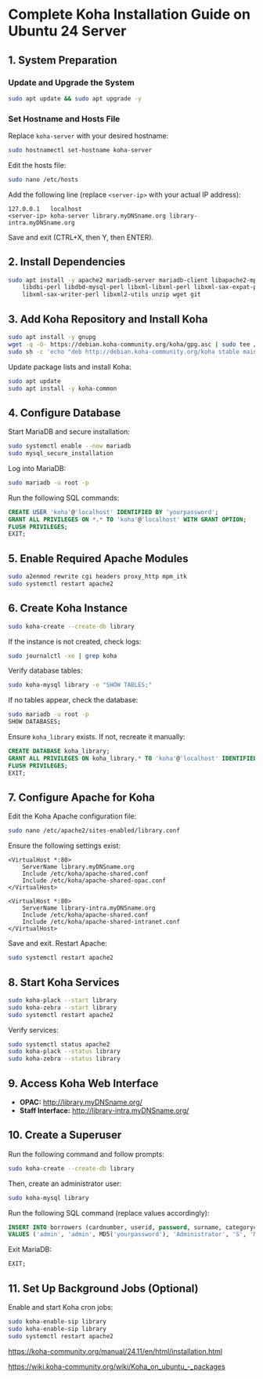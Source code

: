 # Complete Koha Installation Guide on Ubuntu 24 Server


## **1. System Preparation**
### **Update and Upgrade the System**
```bash
sudo apt update && sudo apt upgrade -y
```

### **Set Hostname and Hosts File**
Replace `koha-server` with your desired hostname:
```bash
sudo hostnamectl set-hostname koha-server
```
Edit the hosts file:
```bash
sudo nano /etc/hosts
```
Add the following line (replace `<server-ip>` with your actual IP address):
```
127.0.0.1   localhost
<server-ip> koha-server library.myDNSname.org library-intra.myDNSname.org
```
Save and exit (CTRL+X, then Y, then ENTER).

## **2. Install Dependencies**
```bash
sudo apt install -y apache2 mariadb-server mariadb-client libapache2-mpm-itk \
    libdbi-perl libdbd-mysql-perl libxml-libxml-perl libxml-sax-expat-perl \
    libxml-sax-writer-perl libxml2-utils unzip wget git
```

## **3. Add Koha Repository and Install Koha**
```bash
sudo apt install -y gnupg
wget -q -O- https://debian.koha-community.org/koha/gpg.asc | sudo tee /etc/apt/trusted.gpg.d/koha.asc
sudo sh -c 'echo "deb http://debian.koha-community.org/koha stable main" > /etc/apt/sources.list.d/koha.list'
```
Update package lists and install Koha:
```bash
sudo apt update
sudo apt install -y koha-common
```

## **4. Configure Database**
Start MariaDB and secure installation:
```bash
sudo systemctl enable --now mariadb
sudo mysql_secure_installation
```

Log into MariaDB:
```bash
sudo mariadb -u root -p
```
Run the following SQL commands:
```sql
CREATE USER 'koha'@'localhost' IDENTIFIED BY 'yourpassword';
GRANT ALL PRIVILEGES ON *.* TO 'koha'@'localhost' WITH GRANT OPTION;
FLUSH PRIVILEGES;
EXIT;
```

## **5. Enable Required Apache Modules**
```bash
sudo a2enmod rewrite cgi headers proxy_http mpm_itk
sudo systemctl restart apache2
```

## **6. Create Koha Instance**
```bash
sudo koha-create --create-db library
```
If the instance is not created, check logs:
```bash
sudo journalctl -xe | grep koha
```
Verify database tables:
```bash
sudo koha-mysql library -e "SHOW TABLES;"
```
If no tables appear, check the database:
```bash
sudo mariadb -u root -p
SHOW DATABASES;
```
Ensure `koha_library` exists. If not, recreate it manually:
```sql
CREATE DATABASE koha_library;
GRANT ALL PRIVILEGES ON koha_library.* TO 'koha'@'localhost' IDENTIFIED BY 'yourpassword';
FLUSH PRIVILEGES;
EXIT;
```

## **7. Configure Apache for Koha**
Edit the Koha Apache configuration file:
```bash
sudo nano /etc/apache2/sites-enabled/library.conf
```
Ensure the following settings exist:
```
<VirtualHost *:80>
    ServerName library.myDNSname.org
    Include /etc/koha/apache-shared.conf
    Include /etc/koha/apache-shared-opac.conf
</VirtualHost>

<VirtualHost *:80>
    ServerName library-intra.myDNSname.org
    Include /etc/koha/apache-shared.conf
    Include /etc/koha/apache-shared-intranet.conf
</VirtualHost>
```
Save and exit.
Restart Apache:
```bash
sudo systemctl restart apache2
```

## **8. Start Koha Services**
```bash
sudo koha-plack --start library
sudo koha-zebra --start library
sudo systemctl restart apache2
```
Verify services:
```bash
sudo systemctl status apache2
sudo koha-plack --status library
sudo koha-zebra --status library
```

## **9. Access Koha Web Interface**
- **OPAC:** http://library.myDNSname.org/
- **Staff Interface:** http://library-intra.myDNSname.org/

## **10. Create a Superuser**
Run the following command and follow prompts:
```bash
sudo koha-create --create-db library
```
Then, create an administrator user:
```bash
sudo koha-mysql library
```
Run the following SQL command (replace values accordingly):
```sql
INSERT INTO borrowers (cardnumber, userid, password, surname, categorycode, branchcode)
VALUES ('admin', 'admin', MD5('yourpassword'), 'Administrator', 'S', 'MAIN');
```
Exit MariaDB:
```sql
EXIT;
```

## **11. Set Up Background Jobs (Optional)**
Enable and start Koha cron jobs:
```bash
sudo koha-enable-sip library
sudo koha-enable-sip library
sudo systemctl restart apache2
```



https://koha-community.org/manual/24.11/en/html/installation.html

https://wiki.koha-community.org/wiki/Koha_on_ubuntu_-_packages


